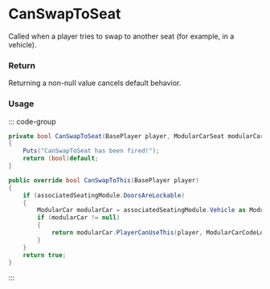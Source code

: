 # CanSwapToSeat
<Badge type="info" text="Player"/>[<Badge type="danger" text="Carbon Compatible"/>](https://github.com/CarbonCommunity/Carbon)[<Badge type="warning" text="Oxide Compatible"/>](https://github.com/OxideMod/Oxide.Rust)
Called when a player tries to swap to another seat (for example, in a vehicle).

### Return
Returning a non-null value cancels default behavior.

### Usage
::: code-group
```csharp [Example]
private bool CanSwapToSeat(BasePlayer player, ModularCarSeat modularCarSeat)
{
	Puts("CanSwapToSeat has been fired!");
	return (bool)default;
}
```
```csharp [Source — Assembly-CSharp @ ModularCarSeat]
public override bool CanSwapToThis(BasePlayer player)
{
	if (associatedSeatingModule.DoorsAreLockable)
	{
		ModularCar modularCar = associatedSeatingModule.Vehicle as ModularCar;
		if (modularCar != null)
		{
			return modularCar.PlayerCanUseThis(player, ModularCarCodeLock.LockType.Door);
		}
	}
	return true;
}

```
:::
